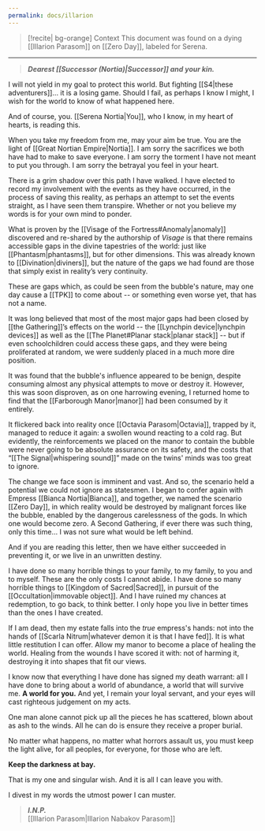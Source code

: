 ```yaml
---
permalink: docs/illarion
---
```


>[!recite| bg-orange] Context
>This document was found on a dying [[Illarion Parasom]] on [[Zero Day]], labeled for Serena.

---
>***Dearest [[Successor (Nortia)|Successor]] and your kin.***

I will not yield in my goal to protect this world. But fighting [[S4|these adventurers]]… it is a losing game. Should I fail, as perhaps I know I might, I wish for the world to know of what happened here. 

And of course, you. [[Serena Nortia|You]], who I know, in my heart of hearts, is reading this.

When you take my freedom from me, may your aim be true. You are the light of [[Great Nortian Empire|Nortia]]. I am sorry the sacrifices we both have had to make to save everyone. I am sorry the torment I have not meant to put you through. I am sorry the betrayal you feel in your heart. 

There is a grim shadow over this path I have walked. I have elected to record my involvement with the events as they have occurred, in the process of saving this reality, as perhaps an attempt to set the events straight, as I have seen them transpire. Whether or not you believe my words is for your own mind to ponder.

What is proven by the [[Visage of the Fortress#Anomaly|anomaly]] discovered and re-shared by the authorship of *Visage* is that there remains accessible gaps in the divine tapestries of the world: just like [[Phantasm|phantasms]], but for other dimensions. This was already known to [[Divination|diviners]], but the nature of the gaps we had found are those that simply exist in reality’s very continuity.

These are gaps which, as could be seen from the bubble's nature, may one day cause a [[TPK]] to come about -- or something even worse yet, that has not a name. 

It was long believed that most of the most major gaps had been closed by [[the Gathering]]’s effects on the world -- the [[Lynchpin device|lynchpin devices]] as well as the [[The Planet#Planar stack|planar stack]] -- but if even schoolchildren could access these gaps, and they were being proliferated at random, we were suddenly placed in a much more dire position.

It was found that the bubble's influence appeared to be benign, despite consuming almost any physical attempts to move or destroy it. However, this was soon disproven, as on one harrowing evening, I returned home to find that the [[Farborough Manor|manor]] had been consumed by it entirely. 

It flickered back into reality once [[Octavia Parasom|Octavia]], trapped by it, managed to reduce it again: a swollen wound reacting to a cold rag. But evidently, the reinforcements we placed on the manor to contain the bubble were never going to be absolute assurance on its safety, and the costs that “[[The Signal|whispering sound]]” made on the twins' minds was too great to ignore.

The change we face soon is imminent and vast. And so, the scenario held a potential we could not ignore as statesmen. I began to confer again with Empress [[Bianca Nortia|Bianca]], and together, we named the scenario [[Zero Day]], in which reality would be destroyed by malignant forces like the bubble, enabled by the dangerous carelessness of the gods. In which one would become zero. A Second Gathering, if ever there was such thing, only this time… I was not sure what would be left behind.

And if you are reading this letter, then we have either succeeded in preventing it, or we live in an unwritten destiny.

I have done so many horrible things to your family, to my family, to you and to myself. These are the only costs I cannot abide. I have done so many horrible things to [[Kingdom of Sacred|Sacred]], in pursuit of the [[Occultation|immovable object]]. And I have ruined my chances at redemption, to go back, to think better. I only hope you live in better times than the ones I have created.

If I am dead, then my estate falls into the *true* empress's hands: not into the hands of [[Scarla Nitrum|whatever demon it is that I have fed]]. It is what little restitution I can offer. Allow my manor to become a place of healing the world. Healing from the wounds I have scored it with: not of harming it, destroying it into shapes that fit our views.

I know now that everything I have done has signed my death warrant: all I have done to bring about a world of abundance, a world that will survive me. **A world for you.** And yet, I remain your loyal servant, and your eyes will cast righteous judgement on my acts. 

One man alone cannot pick up all the pieces he has scattered, blown about as ash to the winds. All he can do is ensure they receive a proper burial.

No matter what happens, no matter what horrors assault us, you must keep the light alive, for all peoples, for everyone, for those who are left.

**Keep the darkness at bay.**

That is my one and singular wish. And it is all I can leave you with.

I divest in my words the utmost power I can muster.

>***I.N.P.***<br>
[[Illarion Parasom|Illarion Nabakov Parasom]]

